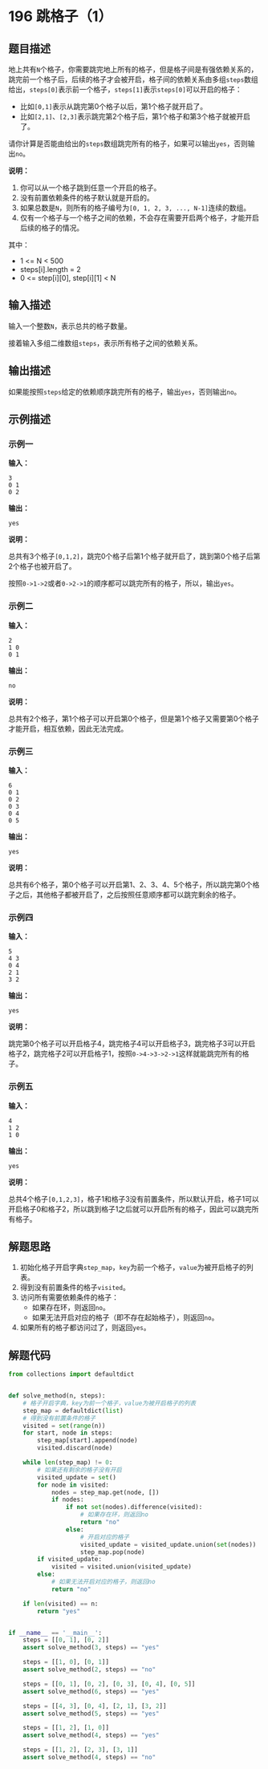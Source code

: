 # 196 跳格子（1）

## 题目描述

地上共有`N`个格子，你需要跳完地上所有的格子，但是格子间是有强依赖关系的，跳完前一个格子后，后续的格子才会被开启，格子间的依赖关系由多组`steps`数组给出，`steps[0]`表示前一个格子，`steps[1]`表示`steps[0]`可以开启的格子：

- 比如`[0,1]`表示从跳完第0个格子以后，第1个格子就开启了。
- 比如`[2,1]`、`[2,3]`表示跳完第2个格子后，第1个格子和第3个格子就被开启了。

请你计算是否能由给出的`steps`数组跳完所有的格子，如果可以输出`yes`，否则输出`no`。

**说明：**

1. 你可以从一个格子跳到任意一个开启的格子。
2. 没有前置依赖条件的格子默认就是开启的。
3. 如果总数是`N`，则所有的格子编号为`[0, 1, 2, 3, ..., N-1]`连续的数组。
4. 仅有一个格子与一个格子之间的依赖，不会存在需要开启两个格子，才能开启后续的格子的情况。

其中：
- 1 <= N < 500
- steps[i].length = 2
- 0 <= step[i][0], step[i][1] < N

## 输入描述

输入一个整数`N`，表示总共的格子数量。

接着输入多组二维数组`steps`，表示所有格子之间的依赖关系。

## 输出描述

如果能按照`steps`给定的依赖顺序跳完所有的格子，输出`yes`，否则输出`no`。

## 示例描述

### 示例一

**输入：**

```text
3
0 1
0 2
```

**输出：**

```text
yes
```

**说明：**

总共有3个格子`[0,1,2]`，跳完0个格子后第1个格子就开启了，跳到第0个格子后第2个格子也被开启了。

按照`0->1->2`或者`0->2->1`的顺序都可以跳完所有的格子，所以，输出`yes`。

### 示例二

**输入：**

```text
2
1 0
0 1
```

**输出：**

```text
no
```

**说明：**

总共有2个格子，第1个格子可以开启第0个格子，但是第1个格子又需要第0个格子才能开启，相互依赖，因此无法完成。

### 示例三

**输入：**

```text
6
0 1
0 2
0 3
0 4
0 5
```

**输出：**

```text
yes
```

**说明：**

总共有6个格子，第0个格子可以开启第1、2、3、4、5个格子，所以跳完第0个格子之后，其他格子都被开启了，之后按照任意顺序都可以跳完剩余的格子。

### 示例四

**输入：**

```text
5
4 3
0 4
2 1
3 2
```

**输出：**

```text
yes
```

**说明：**

跳完第0个格子可以开启格子4，跳完格子4可以开启格子3，跳完格子3可以开启格子2，跳完格子2可以开启格子1，按照`0->4->3->2->1`这样就能跳完所有的格子。

### 示例五

**输入：**

```text
4
1 2
1 0
```

**输出：**

```text
yes
```

**说明：**

总共4个格子`[0,1,2,3]`，格子1和格子3没有前置条件，所以默认开启，格子1可以开启格子0和格子2，所以跳到格子1之后就可以开启所有的格子，因此可以跳完所有格子。

## 解题思路

1. 初始化格子开启字典`step_map`，`key`为前一个格子，`value`为被开启格子的列表。
2. 得到没有前置条件的格子`visited`。
3. 访问所有需要依赖条件的格子：
    - 如果存在环，则返回`no`。
    - 如果无法开启对应的格子（即不存在起始格子），则返回`no`。
4. 如果所有的格子都访问过了，则返回`yes`。

## 解题代码

```python
from collections import defaultdict


def solve_method(n, steps):
    # 格子开启字典，key为前一个格子，value为被开启格子的列表
    step_map = defaultdict(list)
    # 得到没有前置条件的格子
    visited = set(range(n))
    for start, node in steps:
        step_map[start].append(node)
        visited.discard(node)

    while len(step_map) != 0:
        # 如果还有剩余的格子没有开启
        visited_update = set()
        for node in visited:
            nodes = step_map.get(node, [])
            if nodes:
                if not set(nodes).difference(visited):
                    # 如果存在环，则返回no
                    return "no"
                else:
                    # 开启对应的格子
                    visited_update = visited_update.union(set(nodes))
                    step_map.pop(node)
        if visited_update:
            visited = visited.union(visited_update)
        else:
            # 如果无法开启对应的格子，则返回no
            return "no"

    if len(visited) == n:
        return "yes"


if __name__ == '__main__':
    steps = [[0, 1], [0, 2]]
    assert solve_method(3, steps) == "yes"

    steps = [[1, 0], [0, 1]]
    assert solve_method(2, steps) == "no"

    steps = [[0, 1], [0, 2], [0, 3], [0, 4], [0, 5]]
    assert solve_method(6, steps) == "yes"

    steps = [[4, 3], [0, 4], [2, 1], [3, 2]]
    assert solve_method(5, steps) == "yes"

    steps = [[1, 2], [1, 0]]
    assert solve_method(4, steps) == "yes"

    steps = [[1, 2], [2, 3], [3, 1]]
    assert solve_method(4, steps) == "no"
```

